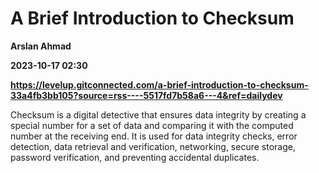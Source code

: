 # A Brief Introduction to Checksum
**Arslan Ahmad**

**2023-10-17 02:30**

**https://levelup.gitconnected.com/a-brief-introduction-to-checksum-33a4fb3bb105?source=rss----5517fd7b58a6---4&ref=dailydev**

Checksum is a digital detective that ensures data integrity by creating a special number for a set of data and comparing it with the computed number at the receiving end. It is used for data integrity checks, error detection, data retrieval and verification, networking, secure storage, password verification, and preventing accidental duplicates.
